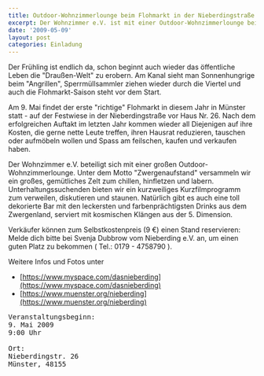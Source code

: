 ```yaml
---
title: Outdoor-Wohnzimmerlounge beim Flohmarkt in der Nieberdingstraße
excerpt: Der Wohnzimmer e.V. ist mit einer Outdoor-Wohnzimmerlounge beim Nieberding-Flohmarkt.
date: '2009-05-09'
layout: post
categories: Einladung
---
```


Der Frühling ist endlich da, schon beginnt auch wieder das öffentliche Leben die "Draußen-Welt" zu erobern. Am Kanal sieht man Sonnenhungrige beim "Angrillen", Sperrmüllsammler ziehen wieder durch die Viertel und auch die Flohmarkt-Saison steht vor dem Start.

Am 9. Mai findet der erste "richtige" Flohmarkt in diesem Jahr in Münster statt - auf der Festwiese in der Nieberdingstraße vor Haus Nr. 26. Nach dem erfolgreichen Auftakt im letzten Jahr kommen wieder all Diejenigen auf ihre Kosten, die gerne nette Leute treffen, ihren Hausrat reduzieren, tauschen oder aufmöbeln wollen und Spass am feilschen, kaufen und verkaufen haben.

Der Wohnzimmer e.V. beteiligt sich mit einer großen Outdoor-Wohnzimmerlounge. Unter dem Motto "Zwergenaufstand" versammeln wir ein großes, gemütliches Zelt zum chillen, hinfletzen und labern. Unterhaltungssuchenden bieten wir ein kurzweiliges Kurzfilmprogramm zum verweilen, diskutieren und staunen. Natürlich gibt es auch eine toll dekorierte Bar mit den leckersten und farbenprächtigsten Drinks aus dem Zwergenland, serviert mit kosmischen Klängen aus der 5. Dimension.

Verkäufer können zum Selbstkostenpreis (9 €) einen Stand reservieren: Melde dich bitte bei Svenja Dubbrow vom Nieberding e.V. an, um einen guten Platz zu bekommen ( Tel.: 0179 - 4758790 ).

Weitere Infos und Fotos unter

* [https://www.myspace.com/dasnieberding](https://www.myspace.com/dasnieberding)
* [https://www.muenster.org/nieberding](https://www.muenster.org/nieberding)

<pre>
Veranstaltungsbeginn:
9. Mai 2009
9:00 Uhr

Ort:
Nieberdingstr. 26
Münster, 48155
</pre>
